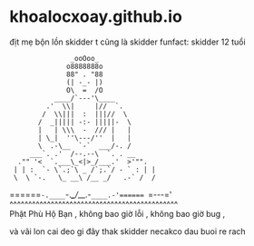 # khoalocxoay.github.io

địt mẹ bộn lồn skidder t cũng là skidder
funfact: skidder 12 tuổi 


                   _ooOoo_
                  o8888888o
                  88" . "88
                  (| -_- |)
                  O\  =  /O
               ____/`---'\____
             .'  \\|     |//  `.
            /  \\|||  :  |||//  \
           /  _||||| -:- |||||-  \
           |   | \\\  -  /// |   |
           | \_|  ''\---/''  |   |
           \  .-\__  `-`  ___/-. /
         ___`. .'  /--.--\  `. . __
      ."" '<  `.___\_<|>_/___.'  >'"".
     | | :  `- \`.;`\ _ /`;.`/ - ` : | |
     \  \ `-.   \_ __\ /__ _/   .-` /  /
======`-.____`-.___\_____/___.-`____.-'======
                   `=---='
^^^^^^^^^^^^^^^^^^^^^^^^^^^^^^^^^^^^^^^^^^^^^
<br>
   Phật Phù Hộ Bạn , không bao giờ lỗi , không bao giờ bug , 
   
và vãi lon cai deo gi đây thak skidder necakco dau buoi re rach
